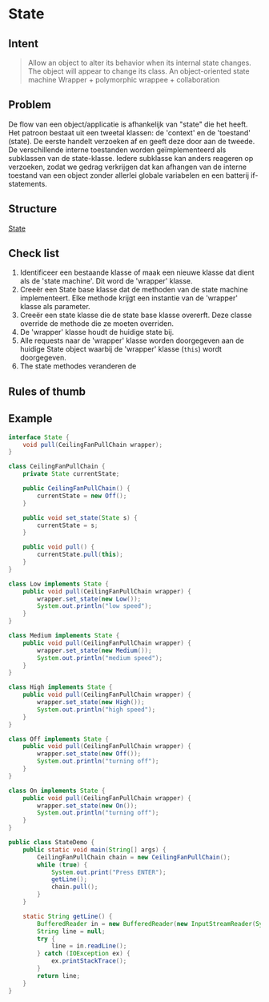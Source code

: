 # State

<!-- toc -->

## Intent

> Allow an object to alter its behavior when its internal state changes. The object will appear to change its class.
> An object-oriented state machine
> Wrapper + polymorphic wrappee + collaboration

## Problem
De flow van een object/applicatie is afhankelijk van "state" die het heeft. Het patroon bestaat uit een tweetal klassen: de 'context' en de 'toestand' (state). De eerste handelt verzoeken af en geeft deze door aan de tweede. De verschillende interne toestanden worden geïmplementeerd als subklassen van de state-klasse. Iedere subklasse kan anders reageren op verzoeken, zodat we gedrag verkrijgen dat kan afhangen van de interne toestand van een object zonder allerlei globale variabelen en een batterij if-statements.

## Structure
[State](https://sourcemaking.com/files/v2/content/patterns/State1.svg)

## Check list
1. Identificeer een bestaande klasse of maak een nieuwe klasse dat dient als de 'state machine'. Dit word de 'wrapper' klasse.
2. Creeër een State base klasse dat de methoden van de state machine implementeert. Elke methode krijgt een instantie van de 'wrapper' klasse als parameter. 
3. Creeër een state klasse die de state base klasse overerft. Deze classe override de methode die ze moeten overriden.
4. De 'wrapper' klasse houdt de huidige state bij.
5. Alle requests naar de 'wrapper' klasse worden doorgegeven aan de huidige State object waarbij de 'wrapper' klasse (`this`) wordt doorgegeven.
6. The state methodes veranderen de 

## Rules of thumb


## Example

```java
interface State {
    void pull(CeilingFanPullChain wrapper);
}

class CeilingFanPullChain {
    private State currentState;

    public CeilingFanPullChain() {
        currentState = new Off();
    }

    public void set_state(State s) {
        currentState = s;
    }

    public void pull() {
        currentState.pull(this);
    }
}

class Low implements State {
    public void pull(CeilingFanPullChain wrapper) {
        wrapper.set_state(new Low());
        System.out.println("low speed");
    }
}

class Medium implements State {
    public void pull(CeilingFanPullChain wrapper) {
        wrapper.set_state(new Medium());
        System.out.println("medium speed");
    }
}

class High implements State {
    public void pull(CeilingFanPullChain wrapper) {
        wrapper.set_state(new High());
        System.out.println("high speed");
    }
}

class Off implements State {
    public void pull(CeilingFanPullChain wrapper) {
        wrapper.set_state(new Off());
        System.out.println("turning off");
    }
}

class On implements State {
    public void pull(CeilingFanPullChain wrapper) {
        wrapper.set_state(new On());
        System.out.println("turning off");
    }
}

public class StateDemo {
    public static void main(String[] args) {
        CeilingFanPullChain chain = new CeilingFanPullChain();
        while (true) {
            System.out.print("Press ENTER");
            getLine();
            chain.pull();
        }
    }

    static String getLine() {
        BufferedReader in = new BufferedReader(new InputStreamReader(System.in));
        String line = null;
        try {
            line = in.readLine();
        } catch (IOException ex) {
            ex.printStackTrace();
        }
        return line;
    }
}

```

